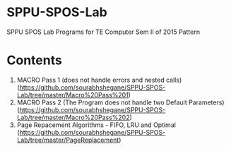 # SPPU-SPOS-Lab
SPPU SPOS Lab Programs for TE Computer Sem II of 2015 Pattern

# Contents
1. MACRO Pass 1 (does not handle errors and nested calls) (https://github.com/sourabhshegane/SPPU-SPOS-Lab/tree/master/Macro%20Pass%201)
2. MACRO Pass 2 (The Program does not handle two Default Parameters) (https://github.com/sourabhshegane/SPPU-SPOS-Lab/tree/master/Macro%20Pass%202)
3. Page Repacement Algorithms - FIFO, LRU and Optimal (https://github.com/sourabhshegane/SPPU-SPOS-Lab/tree/master/PageReplacement)
